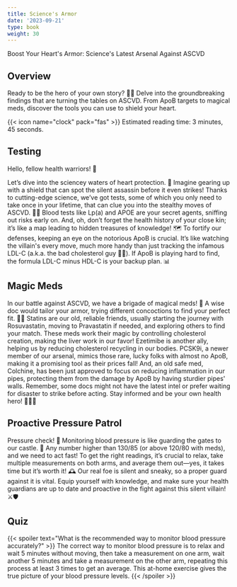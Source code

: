 ```yaml
---
title: Science's Armor
date: '2023-09-21'
type: book
weight: 30
---
```


Boost Your Heart's Armor: Science's Latest Arsenal Against ASCVD  

<!--more-->

## Overview
Ready to be the hero of your own story? 🦸‍♂️ Delve into the groundbreaking findings that are turning the tables on ASCVD. From ApoB targets to magical meds, discover the tools you can use to shield your heart.

{{< icon name="clock" pack="fas" >}} Estimated reading time: 3 minutes, 45 seconds.

## Testing

Hello, fellow health warriors! 💚

Let’s dive into the sciencey waters of heart protection. 💙 Imagine gearing up with a shield that can spot the silent assassin before it even strikes! Thanks to cutting-edge science, we’ve got tests, some of which you only need to take once in your lifetime, that can clue you into the stealthy moves of ASCVD. 🕵️‍♂️ Blood tests like Lp(a) and APOE are your secret agents, sniffing out risks early on. And, oh, don’t forget the health history of your close kin; it’s like a map leading to hidden treasures of knowledge! 🗺️ To fortify our defenses, keeping an eye on the notorious ApoB is crucial. It’s like watching the villain's every move, much more handy than just tracking the infamous LDL-C (a.k.a. the bad cholesterol guy 🦹‍♂️). If ApoB is playing hard to find, the formula LDL-C minus HDL-C is your backup plan. 📊

## Magic Meds

In our battle against ASCVD, we have a brigade of magical meds! 🌟 A wise doc would tailor your armor, trying different concoctions to find your perfect fit. 🧙‍♂️ Statins are our old, reliable friends, usually starting the journey with Rosuvastatin, moving to Pravastatin if needed, and exploring others to find your match. These meds work their magic by controlling cholesterol creation, making the liver work in our favor! Ezetimibe is another ally, helping us by reducing cholesterol recycling in our bodies. PCSK9i, a newer member of our arsenal, mimics those rare, lucky folks with almost no ApoB, making it a promising tool as their prices fall!  And, an old safe med, Colchine, has been just approved to focus on reducing inflammation in our pipes, protecting them from the damage by ApoB by having sturdier pipes' walls.  Remember, some docs might not have the latest intel or prefer waiting for disaster to strike before acting. Stay informed and be your own health hero! 🦸‍♂️💪

## Proactive Pressure Patrol

Pressure check! 🧐 Monitoring blood pressure is like guarding the gates to our castle. 🏰 Any number higher than 130/85 (or above 120/80 with meds), and we need to act fast! To get the right readings, it’s crucial to relax, take multiple measurements on both arms, and average them out—yes, it takes time but it’s worth it! 🕰️ Our real foe is silent and sneaky, so a proper guard against it is vital. Equip yourself with knowledge, and make sure your health guardians are up to date and proactive in the fight against this silent villain! ⚔️🛡️


## Quiz

{{< spoiler text="What is the recommended way to monitor blood pressure accurately?" >}}
The correct way to monitor blood pressure is to relax and wait 5 minutes without moving, then take a measurement on one arm, wait another 5 minutes and take a measurement on the other arm, repeating this process at least 3 times to get an average. This at-home exercise gives the true picture of your blood pressure levels.
{{< /spoiler >}}
